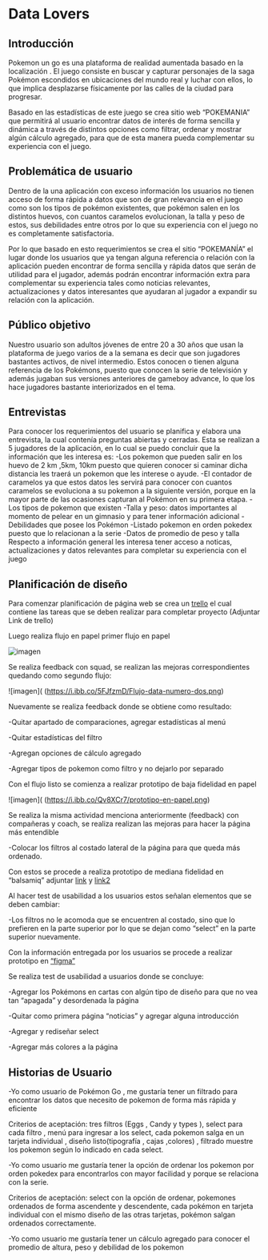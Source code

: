 # **Data Lovers**

## **Introducción**

Pokemon un go es una plataforma de  realidad aumentada basado en la localización . El juego consiste en buscar y capturar personajes de la saga Pokémon escondidos en ubicaciones del mundo real y luchar con ellos, lo que implica desplazarse físicamente por las calles de la ciudad para progresar.

Basado en las estadísticas de este juego se crea sitio web “POKEMANIA” que permitirá al  usuario   encontrar datos de interés de forma sencilla y dinámica a través de distintos opciones como filtrar, ordenar y mostrar algún cálculo agregado, para que de esta manera pueda complementar su experiencia  con  el juego.

## **Problemática de usuario**

Dentro de la una aplicación con exceso  información  los usuarios no tienen acceso de forma rápida a datos que son de gran relevancia en el juego como son los tipos de pokémon existentes, que pokémon salen en los distintos huevos, con cuantos caramelos evolucionan, la talla y peso de estos, sus debilidades entre otros por lo que su experiencia con el juego no es completamente satisfactoria.

Por lo que basado en esto requerimientos se crea el sitio “POKEMANÍA” el lugar donde  los usuarios que ya tengan alguna referencia o relación con la aplicación pueden encontrar de forma sencilla y rápida datos que serán de utilidad para el jugador, además podrán encontrar información extra para complementar su experiencia tales como noticias relevantes, actualizaciones y datos interesantes que ayudaran al jugador a expandir su relación con la aplicación.

## **Público objetivo**
Nuestro usuario son adultos jóvenes de entre 20 a 30 años que usan la plataforma de juego varios de a la semana es decir que son  jugadores  bastantes activos,  de nivel intermedio.
Estos conocen o tienen alguna referencia de los Pokémons, puesto que conocen la serie de televisión y además jugaban sus versiones anteriores de gameboy advance, lo que los hace jugadores bastante interiorizados en el tema.

## **Entrevistas**
Para conocer los requerimientos del usuario se planifica y elabora una entrevista, la cual contenía preguntas abiertas y cerradas.
Esta se realizan a 5 jugadores de la aplicación, en lo cual se puedo concluir que la información  que les interesa es:
 -Los pokemon que pueden salir en los huevo de  2 km ,5km, 10km puesto que     quieren  conocer  si caminar dicha distancia les traerá un pokemon que les interese o ayude.
 -El contador de caramelos ya que estos datos les servirá para conocer con  cuantos caramelos se evoluciona a su pokemon a la siguiente versión, porque en la mayor parte de las ocasiones capturan al Pokémon en su primera etapa.
 -Los tipos de pokemon que existen
 -Talla y peso: datos importantes al momento de pelear en un gimnasio y para tener información adicional
 -Debilidades que posee los Pokémon
 -Listado pokemon en orden pokedex puesto que lo relacionan a la serie
 -Datos de promedio de peso y talla
Respecto a  información general  les interesa tener acceso a noticas, actualizaciones y datos relevantes para completar su experiencia con el juego

## **Planificación de diseño**

Para comenzar planificación de página web se crea un [trello]() el cual contiene las tareas que se deben realizar para completar proyecto (Adjuntar Link de trello)

Luego realiza flujo en papel primer flujo en papel 

![imagen]( https://i.ibb.co/nw1CgFv/flujo-de-caja-numero-1.png)

Se realiza feedback con squad, se realizan las mejoras correspondientes quedando como segundo flujo:

![imagen]( (https://i.ibb.co/5FJfzmD/Flujo-data-numero-dos.png)

Nuevamente se realiza feedback donde se obtiene como resultado:

 -Quitar apartado de comparaciones, agregar estadísticas al menú

 -Quitar estadísticas del filtro 


 -Agregan opciones de cálculo agregado

 -Agregar tipos de pokemon como filtro  y no dejarlo por separado

Con el flujo listo se comienza a realizar prototipo de baja fidelidad en papel 

![imagen]( (https://i.ibb.co/Qv8XCr7/prototipo-en-papel.png)

Se realiza la misma actividad  menciona anteriormente (feedback) con compañeras y coach, se realiza realizan las mejoras para hacer la página más entendible

-Colocar los filtros al costado lateral de la página para que queda más ordenado.

Con estos se procede a realiza prototipo de mediana fidelidad en “balsamiq” adjuntar [link]( https://balsamiq.cloud/sqbn7z0/ph7asyj)   y [link2]( https://balsamiq.cloud/snvzenq/pwoe5kz)

Al hacer test de usabilidad a los usuarios estos señalan elementos que se deben cambiar:

-Los filtros no le acomoda que se encuentren al costado, sino que lo prefieren en la parte superior por lo que se dejan como “select” en la parte superior nuevamente.

Con la información entregada por los usuarios se procede a realizar prototipo en [“figma”](https://www.figma.com/file/RiN35dlg1adxz792zM9JE0/Data-Lovers?node-id=0%3A1)

Se realiza test de usabilidad a usuarios donde se concluye:

-Agregar los Pokémons en cartas con algún tipo de diseño para que no vea tan “apagada” y desordenada la página

-Quitar como primera página “noticias” y agregar alguna introducción

-Agregar y rediseñar select

-Agregar más colores a la página

## **Historias de Usuario**

-Yo como usuario de Pokémon Go , me gustaría tener un filtrado para encontrar los datos que necesito de pokemon de forma más rápida y eficiente

Criterios de aceptación: tres filtros (Eggs , Candy y types ), select para cada filtro  , menú para ingresar a los select, cada pokemon salga en un tarjeta individual , diseño listo(tipografía , cajas ,colores)  , filtrado muestre los pokemon según lo indicado en cada select.

-Yo como usuario me gustaría tener la opción de ordenar los pokemon por orden pokedex para encontrarlos con mayor facilidad  y porque se relaciona con la serie.

Criterios de aceptación: select con la opción de ordenar, pokemones ordenados de forma ascendente y descendente, cada pokémon en tarjeta individual con el mismo diseño de las otras tarjetas, pokémon salgan ordenados correctamente.

-Yo como usuario me gustaría tener   un cálculo agregado  para conocer el promedio de altura, peso y debilidad de los pokemon 

